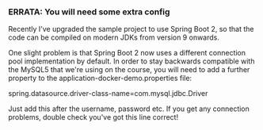 ### ERRATA: You will need some extra config

Recently I've upgraded the sample project to use Spring Boot 2, so that the code can be compiled on modern JDKs from version 9 onwards.

One slight problem is that Spring Boot 2 now uses a different connection pool implementation by default. In order to stay backwards compatible with the MySQL5 that we're using on the course, you will need to add a further property to the application-docker-demo.properties file:

spring.datasource.driver-class-name=com.mysql.jdbc.Driver

Just add this after the username, password etc. If you get any connection problems, double check you've got this line correct!